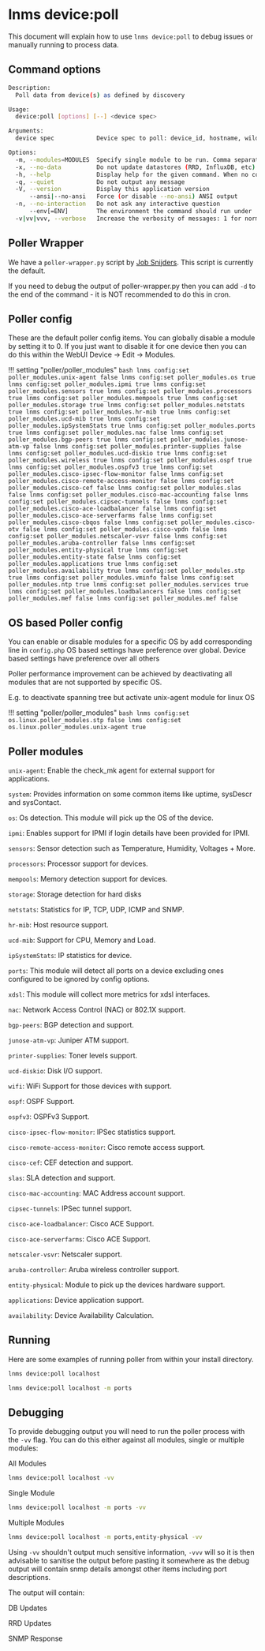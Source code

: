 # lnms device:poll

This document will explain how to use `lnms device:poll` to debug issues or
manually running to process data.

## Command options

```bash
Description:
  Poll data from device(s) as defined by discovery

Usage:
  device:poll [options] [--] <device spec>

Arguments:
  device spec            Device spec to poll: device_id, hostname, wildcard (*), odd, even, all

Options:
  -m, --modules=MODULES  Specify single module to be run. Comma separate modules, submodules may be added with /
  -x, --no-data          Do not update datastores (RRD, InfluxDB, etc)
  -h, --help             Display help for the given command. When no command is given display help for the list command
  -q, --quiet            Do not output any message
  -V, --version          Display this application version
      --ansi|--no-ansi   Force (or disable --no-ansi) ANSI output
  -n, --no-interaction   Do not ask any interactive question
      --env[=ENV]        The environment the command should run under
  -v|vv|vvv, --verbose   Increase the verbosity of messages: 1 for normal output, 2 for more verbose output and 3 for debug
```

## Poller Wrapper

We have a `poller-wrapper.py` script by [Job
Snijders](https://github.com/job). This script is currently the
default.

If you need to debug the output of poller-wrapper.py then you can add
`-d` to the end of the command - it is NOT recommended to do this in
cron.

## Poller config

These are the default poller config items. You can globally disable a
module by setting it to 0. If you just want to
disable it for one device then you can do this within the WebUI Device
-> Edit -> Modules.

!!! setting "poller/poller_modules"
    ```bash
    lnms config:set poller_modules.unix-agent false
    lnms config:set poller_modules.os true
    lnms config:set poller_modules.ipmi true
    lnms config:set poller_modules.sensors true
    lnms config:set poller_modules.processors true
    lnms config:set poller_modules.mempools true
    lnms config:set poller_modules.storage true
    lnms config:set poller_modules.netstats true
    lnms config:set poller_modules.hr-mib true
    lnms config:set poller_modules.ucd-mib true
    lnms config:set poller_modules.ipSystemStats true
    lnms config:set poller_modules.ports true
    lnms config:set poller_modules.nac false
    lnms config:set poller_modules.bgp-peers true
    lnms config:set poller_modules.junose-atm-vp false
    lnms config:set poller_modules.printer-supplies false
    lnms config:set poller_modules.ucd-diskio true
    lnms config:set poller_modules.wireless true
    lnms config:set poller_modules.ospf true
    lnms config:set poller_modules.ospfv3 true
    lnms config:set poller_modules.cisco-ipsec-flow-monitor false
    lnms config:set poller_modules.cisco-remote-access-monitor false
    lnms config:set poller_modules.cisco-cef false
    lnms config:set poller_modules.slas false
    lnms config:set poller_modules.cisco-mac-accounting false
    lnms config:set poller_modules.cipsec-tunnels false
    lnms config:set poller_modules.cisco-ace-loadbalancer false
    lnms config:set poller_modules.cisco-ace-serverfarms false
    lnms config:set poller_modules.cisco-cbqos false
    lnms config:set poller_modules.cisco-otv false
    lnms config:set poller_modules.cisco-vpdn false
    lnms config:set poller_modules.netscaler-vsvr false
    lnms config:set poller_modules.aruba-controller false
    lnms config:set poller_modules.entity-physical true
    lnms config:set poller_modules.entity-state false
    lnms config:set poller_modules.applications true
    lnms config:set poller_modules.availability true
    lnms config:set poller_modules.stp true
    lnms config:set poller_modules.vminfo false
    lnms config:set poller_modules.ntp true
    lnms config:set poller_modules.services true
    lnms config:set poller_modules.loadbalancers false
    lnms config:set poller_modules.mef false
    lnms config:set poller_modules.mef false
    ```

## OS based Poller config

You can enable or disable modules for a specific OS by add
corresponding line in `config.php` OS based settings have preference
over global. Device based settings have preference over all others

Poller performance improvement can be achieved by deactivating all
modules that are not supported by specific OS.

E.g. to deactivate spanning tree but activate unix-agent module for linux OS

!!! setting "poller/poller_modules"
    ```bash
    lnms config:set os.linux.poller_modules.stp false
    lnms config:set os.linux.poller_modules.unix-agent true
    ```

## Poller modules

`unix-agent`: Enable the check_mk agent for external support for applications.

`system`: Provides information on some common items like uptime, sysDescr and sysContact.

`os`: Os detection. This module will pick up the OS of the device.

`ipmi`: Enables support for IPMI if login details have been provided for IPMI.

`sensors`: Sensor detection such as Temperature, Humidity, Voltages + More.

`processors`: Processor support for devices.

`mempools`: Memory detection support for devices.

`storage`: Storage detection for hard disks

`netstats`: Statistics for IP, TCP, UDP, ICMP and SNMP.

`hr-mib`: Host resource support.

`ucd-mib`: Support for CPU, Memory and Load.

`ipSystemStats`: IP statistics for device.

`ports`: This module will detect all ports on a device excluding ones
configured to be ignored by config options.

`xdsl`: This module will collect more metrics for xdsl interfaces.

`nac`: Network Access Control (NAC) or 802.1X support.

`bgp-peers`: BGP detection and support.

`junose-atm-vp`: Juniper ATM support.

`printer-supplies`: Toner levels support.

`ucd-diskio`: Disk I/O support.

`wifi`: WiFi Support for those devices with support.

`ospf`: OSPF Support.

`ospfv3`: OSPFv3 Support.

`cisco-ipsec-flow-monitor`: IPSec statistics support.

`cisco-remote-access-monitor`: Cisco remote access support.

`cisco-cef`: CEF detection and support.

`slas`: SLA detection and support.

`cisco-mac-accounting`: MAC Address account support.

`cipsec-tunnels`: IPSec tunnel support.

`cisco-ace-loadbalancer`: Cisco ACE Support.

`cisco-ace-serverfarms`: Cisco ACE Support.

`netscaler-vsvr`: Netscaler support.

`aruba-controller`: Aruba wireless controller support.

`entity-physical`: Module to pick up the devices hardware support.

`applications`: Device application support.

`availability`: Device Availability Calculation.

## Running

Here are some examples of running poller from within your install directory.

```bash
lnms device:poll localhost

lnms device:poll localhost -m ports
```

## Debugging

To provide debugging output you will need to run the poller process
with the `-vv` flag. You can do this either against
all modules, single or multiple modules:

All Modules

```bash
lnms device:poll localhost -vv
```

Single Module

```bash
lnms device:poll localhost -m ports -vv
```

Multiple Modules

```bash
lnms device:poll localhost -m ports,entity-physical -vv
```

Using `-vv` shouldn't output much sensitive information, `-vvv` will so
it is then advisable to sanitise the output before pasting it
somewhere as the debug output will contain snmp details amongst other
items including port descriptions.

The output will contain:

DB Updates

RRD Updates

SNMP Response
